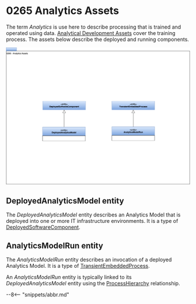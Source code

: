 <!-- SPDX-License-Identifier: CC-BY-4.0 -->
<!-- Copyright Contributors to the ODPi Egeria project. -->

# 0265 Analytics Assets

The term *Analytics* is use here to describe processing that is trained and operated using data.  [Analytical Development Assets](/types/2/0285-Analytical-Development-Assets) cover the training process.  The assets below describe the deployed and running components.

![UML](0265-Analytics-Assets.svg)

## DeployedAnalyticsModel entity

The *DeployedAnalyticsModel* entity describes an Analytics Model that is deployed into one or more IT infrastructure environments.  It is a type of [DeployedSoftwareComponent](/types/2/0215-Software-Components).

## AnalyticsModelRun entity

The *AnalyticsModelRun* entity describes an invocation of a deployed Analytics Model.  It is a type of [TransientEmbeddedProcess](/types/2/0215-Software-Components).

An *AnalyticsModelRun* entity is typically linked to its *DeployedAnalyticsModel* entity using the [ProcessHierarchy](/types/2/0215-Software-Components) relationship.

--8<-- "snippets/abbr.md"